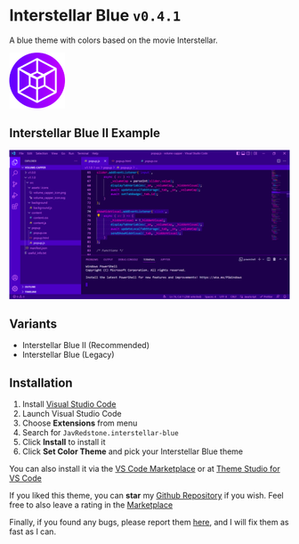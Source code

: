 # Interstellar Blue `v0.4.1`

A blue theme with colors based on the movie Interstellar.

<img src="https://raw.githubusercontent.com/JavRedstone/interstellar-blue-vscode-theme/main/icon.png" alt="Preview" width="100" height="100">

## Interstellar Blue II Example
<img src="https://raw.githubusercontent.com/JavRedstone/interstellar-blue-vscode-theme/main/example.png" alt="Preview">

## Variants

- Interstellar Blue II (Recommended)
- Interstellar Blue (Legacy)

## Installation

1.  Install [Visual Studio Code](https://code.visualstudio.com/)
2.  Launch Visual Studio Code
3.  Choose **Extensions** from menu
4.  Search for `JavRedstone.interstellar-blue`
5.  Click **Install** to install it
6.  Click **Set Color Theme** and pick your Interstellar Blue theme

You can also install it via the [VS Code Marketplace](https://marketplace.visualstudio.com/items?itemName=JavRedstone.interstellar-blue&ssr=false#overview) or at [Theme Studio for VS Code](https://themes.vscode.one/theme/JavRedstone/BhdXx2a0)

If you liked this theme, you can **star** my [Github Repository](https://github.com/JavRedstone/interstellar-blue-vscode-theme) if you wish. Feel free to also leave a rating in the [Marketplace](https://marketplace.visualstudio.com/items?itemName=JavRedstone.interstellar-blue&ssr=false#review-details)

Finally, if you found any bugs, please report them [here](https://github.com/JavRedstone/interstellar-blue-vscode-theme/issues), and I will fix them as fast as I can.